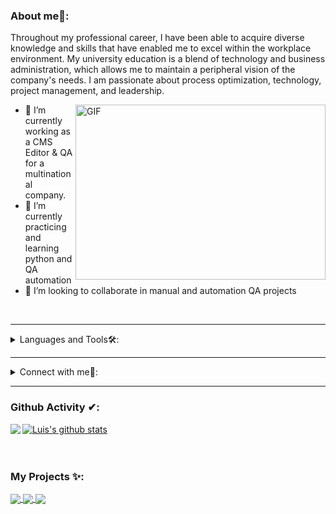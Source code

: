 
### About me🧑:
Throughout my professional career, I have been able to acquire diverse knowledge and skills that have enabled me to excel within the workplace environment. My university education is a blend of technology and business administration, which allows me to maintain a peripheral vision of the company's needs. I am passionate about process optimization, technology, project management, and leadership.

<img align="right" alt="GIF" src="https://owaisnoor.info/blog/wp-content/uploads/2019/03/maxresdefault.jpg" width="400" height="280" />

- 🔭 I’m currently working as a CMS Editor & QA for a multinational company.
- 🌱 I’m currently practicing and learning python and QA automation
- 👯 I’m looking to collaborate in manual and automation QA projects

<br/>

---

<details>
<summary>
 Languages and Tools🛠:
</summary>
  <br/>
    <a href="https://skillicons.dev">
    <img src="https://skillicons.dev/icons?i=py,cs,pycharm,vscode,selenium,cypress,postman,mysql,html,css,js,ts" />
  </a>
</details>

---

<details>
<summary> Connect with me🤝: </summary>  

<br/>

<a href="https://github.com/luisalfredorojas">
  <img align="left" alt="Luis github" width="22px" src="https://upload.wikimedia.org/wikipedia/commons/thumb/a/ae/Github-desktop-logo-symbol.svg/1024px-Github-desktop-logo-symbol.svg.png" />
</a>

<a href="https://linkedin.com/in/dave-bhandari-4a74761a7/">
  <img align="left" alt="Luis Linkdein" width="22px" src="https://cdn3.iconfinder.com/data/icons/inficons/512/linkedin.png" />
</a>

<br/>

</details>

---

### Github Activity ✔:

<a href="https://github.com/luisalfredorojas">
  <img align="left" src="https://github-readme-stats.vercel.app/api/top-langs/?username=luisalfredorojas&theme=tokyonight" />
  </a>

<a href="https://github.com/luisalfredorojas">
 <img align="center" src="https://github-readme-stats.vercel.app/api?username=luisalfredorojas&show_icons=true&theme=tokyonight&line_height=27" alt="Luis's github stats"/>
</a>

<br/>
<br/>
<br/>

### My Projects ✨:
  
<a href="https://github.com/luisalfredorojas/qa-project-07-es">
  <img align="center" src="https://github-readme-stats.vercel.app/api/pin/?username=luisalfredorojas&repo=qa-project-07-es&theme=tokyonight" />
</a>

<a href="https://github.com/luisalfredorojas/qa-project-07-es">
 <img align="center" src="https://github-readme-stats.vercel.app/api/pin/?username=luisalfredorojas&repo=qa-project-06-es&theme=tokyonight" />
</a>

<a href="https://github.com/luisalfredorojas/Qhapaq">
  <img align="center" src="https://github-readme-stats.vercel.app/api/pin/?username=luisalfredorojas&repo=cypress-qa-project&theme=tokyonight" />
</a>

